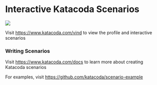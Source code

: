 # Interactive Katacoda Scenarios

[![](http://shields.katacoda.com/katacoda/vind/count.svg)](https://www.katacoda.com/vind "Get your profile on Katacoda.com")

Visit https://www.katacoda.com/vind to view the profile and interactive scenarios

### Writing Scenarios
Visit https://www.katacoda.com/docs to learn more about creating Katacoda scenarios

For examples, visit https://github.com/katacoda/scenario-example

